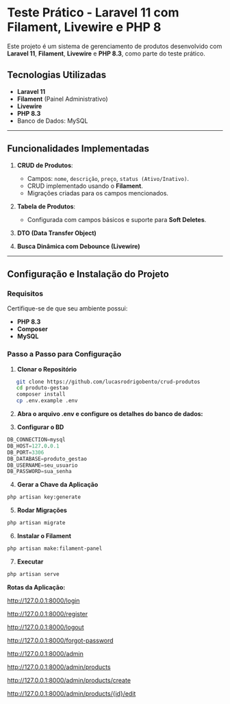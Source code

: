 # Teste Prático - Laravel 11 com Filament, Livewire e PHP 8

Este projeto é um sistema de gerenciamento de produtos desenvolvido com **Laravel 11**, **Filament**, **Livewire** e **PHP 8.3**, como parte do teste prático. 

## Tecnologias Utilizadas

- **Laravel 11**
- **Filament** (Painel Administrativo)
- **Livewire**
- **PHP 8.3**
- Banco de Dados: MySQL

---

## Funcionalidades Implementadas

1. **CRUD de Produtos**:
   - Campos: `nome`, `descrição`, `preço`, `status (Ativo/Inativo)`.
   - CRUD implementado usando o **Filament**.
   - Migrações criadas para os campos mencionados.

2. **Tabela de Produtos**:
   - Configurada com campos básicos e suporte para **Soft Deletes**.

3. **DTO (Data Transfer Object)**

4. **Busca Dinâmica com Debounce (Livewire)**

---

## Configuração e Instalação do Projeto

### Requisitos

Certifique-se de que seu ambiente possui:

- **PHP 8.3**
- **Composer**
- **MySQL**

### Passo a Passo para Configuração

1. **Clonar o Repositório**
```bash
   git clone https://github.com/lucasrodrigobento/crud-produtos
   cd produto-gestao
   composer install
   cp .env.example .env
```
2. **Abra o arquivo .env e configure os detalhes do banco de dados:**

3. **Configurar o BD**
```sql
DB_CONNECTION=mysql
DB_HOST=127.0.0.1
DB_PORT=3306
DB_DATABASE=produto_gestao
DB_USERNAME=seu_usuario
DB_PASSWORD=sua_senha
```

4. **Gerar a Chave da Aplicação**
```bash
php artisan key:generate
```

5. **Rodar Migrações**
```bash
php artisan migrate
```

6. **Instalar o Filament**
```bash
php artisan make:filament-panel
```

7. **Executar**

```bash
php artisan serve
```

**Rotas da Aplicação:**

http://127.0.0.1:8000/login

http://127.0.0.1:8000/register

http://127.0.0.1:8000/logout

http://127.0.0.1:8000/forgot-password

http://127.0.0.1:8000/admin

http://127.0.0.1:8000/admin/products

http://127.0.0.1:8000/admin/products/create

http://127.0.0.1:8000/admin/products/{id}/edit

